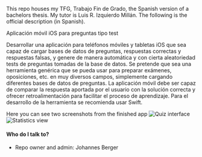 This repo houses my TFG, Trabajo Fin de Grado, the Spanish version of a bachelors thesis. My tutor is Luis R. Izquierdo Millán. The following is the official description (in Spanish).

Aplicación móvil iOS para preguntas tipo test

Desarrollar una aplicación para teléfonos móviles y tabletas iOS que sea capaz de cargar bases de datos de preguntas, respuestas correctas y respuestas falsas, y genere de manera automática y con cierta aleatoriedad tests de preguntas tomadas de la base de datos. Se pretende que sea una herramienta genérica que se pueda usar para preparar exámenes, oposiciones, etc. en muy diversos campos, simplemente cargando diferentes bases de datos de preguntas. La aplicación móvil debe ser capaz de comparar la respuesta aportada por el usuario con la solución correcta y ofrecer retroalimentación para facilitar el proceso de aprendizaje. Para el desarrollo de la herramienta se recomienda usar Swift.

Here you can see two screenshots from the finished app
![Quiz interface](ftp://hannes@izqui.org/Screenshots/UserGuide-16.png)
![Statistics view](ftp://hannes@izqui.org/Screenshots/UserGuide-29.png)

#### Who do I talk to? ####

* Repo owner and admin: Johannes Berger